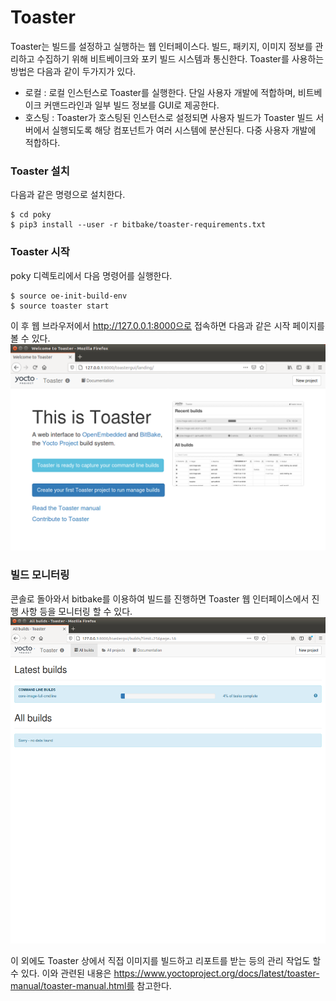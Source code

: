 # Toaster

Toaster는 빌드를 설정하고 실행하는 웹 인터페이스다. 빌드, 패키지, 이미지 정보를 관리하고 수집하기 위해 비트베이크와 포키 빌드 시스템과 통신한다. Toaster를 사용하는 방법은 다음과 같이 두가지가 있다.
* 로컬 : 로컬 인스턴스로 Toaster를 실행한다. 단일 사용자 개발에 적합하며, 비트베이크 커맨드라인과 일부 빌드 정보를 GUI로 제공한다.
* 호스팅 : Toaster가 호스팅된 인스턴스로 설정되면 사용자 빌드가 Toaster 빌드 서버에서 실행되도록 해당 컴포넌트가 여러 시스템에 분산된다. 다중 사용자 개발에 적합하다.

### Toaster 설치

다음과 같은 명령으로 설치한다.
```console
$ cd poky
$ pip3 install --user -r bitbake/toaster-requirements.txt
```

### Toaster 시작

poky 디렉토리에서 다음 명령어를 실행한다.
```console
$ source oe-init-build-env
$ source toaster start
```

이 후 웹 브라우저에서 http://127.0.0.1:8000으로 접속하면 다음과 같은 시작 페이지를 볼 수 있다.
![toaster_start](https://github.com/pr0gr4m/yocto/blob/master/img/toaster/1.png?raw=true)


### 빌드 모니터링

콘솔로 돌아와서 bitbake를 이용하여 빌드를 진행하면 Toaster 웹 인터페이스에서 진행 사항 등을 모니터링 할 수 있다.
![toaster_monitor](https://github.com/pr0gr4m/yocto/blob/master/img/toaster/4.png?raw=true)

이 외에도 Toaster 상에서 직접 이미지를 빌드하고 리포트를 받는 등의 관리 작업도 할 수 있다. 이와 관련된 내용은 https://www.yoctoproject.org/docs/latest/toaster-manual/toaster-manual.html를 참고한다.